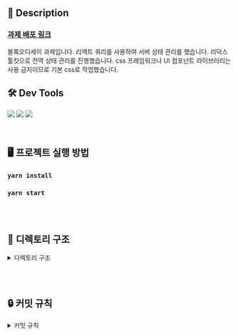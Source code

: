 ## 📝 Description

### [과제 배포 링크](https://block-odyssey-assignment-wnnv.vercel.app/)

블록오디세이 과제입니다.
리액트 쿼리를 사용하여 서버 상태 관리를 했습니다.
리덕스 툴킷으로 전역 상태 관리를 진행했습니다.
css 프레임워크나 UI 컴포넌트 라이브러리는 사용 금지이므로 기본 css로 작업했습니다.

## 🛠️ Dev Tools

<img src="https://img.shields.io/badge/redux_toolkit-A102CF?style=for-the-badge&logo=redux&logoColor=white"> <img src="https://img.shields.io/badge/react_query-DB7093?style=for-the-badge&logo=react-query&logoColor=white"> <img src="https://img.shields.io/badge/javascript-F7DF1E?style=for-the-badge&logo=javascript&logoColor=black">

<br>

## **🖥 프로젝트 실행 방법**

### `yarn install`

### `yarn start`

<br><br>

## **📝 디렉토리 구조**

<details>
<summary>디렉토리 구조</summary>
<div markdown="1">

```
📂src
│  📄App.css
│  📄App.js
│  📄index.css
│  📄index.js
│
├─📂api
│      📄adminService.js
│      📄apiConfig.js
│      📄axiosInstance.js
│      📄httpService.js
│
├─📂assets
├─📂component
│  ├─📂elements
│  │  ├─📂button
│  │  │      📄Button.jsx
│  │  │      📄Button.module.css
│  │  │
│  │  ├─📂input
│  │  │      📄Input.jsx
│  │  │      📄Input.module.css
│  │  │
│  │  └─📂select
│  │      │  📄SelectButton.jsx
│  │      │  📄SelectButton.module.css
│  │      │
│  │      └─📂selectOptions
│  │              📄searchConditionOptions.js
│  │
│  └─📂main
│      ├─📂listItem
│      │      📄ListItem.jsx
│      │      📄ListItem.module.css
│      │
│      ├─📂listSection
│      │      📄ListSection.jsx
│      │      📄ListSection.module.css
│      │
│      ├─📂pagination
│      │      📄Pagination.jsx
│      │      📄Pagination.module.css
│      │
│      └─📂searchSection
│              📄SearchSection.jsx
│              📄SearchSection.module.css
│
├─📂pages
│  └─📂main
│          📄Main.jsx
│          📄Main.module.css
│
├─📂redux
│  │  📄store.js
│  │
│  └─📂modules
│          📄adminSlice.js
│
└─📂utils
        📄ellipsisFunction.js

```

#### 1. 📂 api 폴더

axios CRUD와 관련된 함수들을 추상화하여 관리

#### 2. 📂 components 폴더

- elements : 자주 사용하는 Button, Input, Select과 같은 재사용 빈도가 높은 컴포넌트들을 elements 폴더에서 관리
- main : admin 메인페이지에서 사용하는 데이터와 직접적으로 관련이 있는 컴포넌트들을 main 폴더에서 관리

#### 3. 📂 pages 폴더

어떤 모듈들이 결합되어 있는지 직관적으로 보여줄 수 있을만한 컴포넌트가 필요하다고 생각했습니다.  
모듈들의 결합 상태를 보여주는 컴포넌트만 관리하는 폴더

#### 5. 📂 redux 폴더

redux와 관련되어 있는 폴더 store와 slice 존재

#### 6. 📂 utils 폴더

기타 함수들을 관리하는 폴더

</div>
</details>

<br><br>

## 🔒 커밋 규칙

<details>
<summary>커밋 규칙</summary>
<div markdown="1">

## **commit message 규칙**

⭐ feat : 새로운 기능에 대한 커밋

🛠 fix : 버그 수정에 대한 커밋

🧱 build : 빌드 관련 파일 수정에 대한 커밋

👏 chore : 그 외 자잘한 수정에 대한 커밋

⚒ refactor :  코드 리팩토링에 대한 커밋

🎨 style : 코드 스타일 혹은 포맷 등에 관한 커밋

✏ docs : 문서 수정에 대한 커밋

💡 ci : CI관련 설정 수정에 대한 커밋

🚫 제목 끝에 마침표 금지
⚠ 무엇을 했는지 명확하게 작성

</div>
</details>

<br><br>
